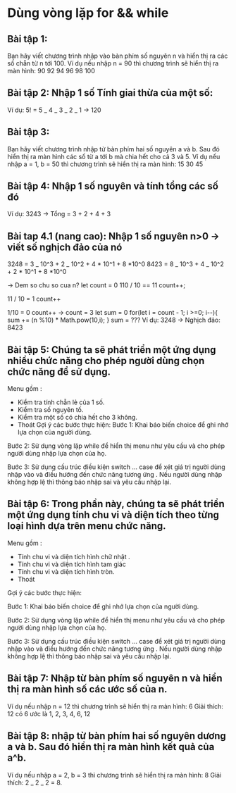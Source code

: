 # Dùng vòng lặp for && while

## Bài tập 1:

Bạn hãy viết chương trình nhập vào bàn phím số nguyên n và hiển thị ra các số chẵn từ n tới 100.
Ví dụ nếu nhập n = 90 thì chương trình sẽ hiển thị ra màn hình: 90 92 94 96 98 100

## Bài tập 2: Nhập 1 số Tính giai thừa của một số:

Ví dụ: 5! = 5 _ 4 _ 3 _ 2 _ 1 -> 120

## Bài tập 3:

Bạn hãy viết chương trình nhập từ bàn phím hai số nguyên a và b. Sau đó hiển thị ra màn hình các số từ a tới b mà chia
hết cho cả 3 và 5.
Ví dụ nếu nhập a = 1, b = 50 thì chương trình sẽ hiển thị ra màn hình: 15 30 45

## Bài tập 4: Nhập 1 số nguyên và tính tổng các số đó

Ví dụ: 3243 -> Tổng = 3 + 2 + 4 + 3

## Bài tap 4.1 (nang cao): Nhập 1 số nguyên n>0 -> viết số nghịch đảo của nó

3248 = 3 _ 10^3 + 2 _ 10^2 + 4 * 10^1 + 8 *10^0
8423 = 8 _ 10^3 + 4 _ 10^2 + 2 * 10^1 + 8 *10^0

-> Dem so chu so cua n?
let count = 0
110 / 10 == 11
count++;

11 / 10 = 1
count++

1/10 = 0
count++
-> count = 3
let sum = 0
for(let i = count - 1; i >=0; i--){
sum += (n %10) \* Math.pow(10,i);
}
sum = ???
Ví dụ: 3248 -> Nghịch đảo: 8423

## Bài tập 5: Chúng ta sẽ phát triển một ứng dụng nhiều chức năng cho phép người dùng chọn chức năng để sử dụng.

Menu gồm :

- Kiểm tra tính chẵn lẻ của 1 số.
- Kiểm tra số nguyên tố.
- Kiểm tra một số có chia hết cho 3 không.
- Thoát
  Gợi ý các bước thực hiện:
  Bước 1: Khai báo biến choice để ghi nhớ lựa chọn của người dùng.

Bước 2: Sử dụng vòng lặp while để hiển thị menu như yêu cầu và cho phép người dùng nhập lựa chọn của họ.

Bước 3: Sử dụng cấu trúc điều kiện switch … case để xét giá trị người dùng nhập vào và điều hướng đến chức năng tương
ứng . Nếu người dùng nhập không hợp lệ thì thông báo nhập sai và yêu cầu nhập lại.

## Bài tập 6: Trong phần này, chúng ta sẽ phát triển một ứng dụng tính chu vi và diện tích theo từng loại hình dựa trên menu chức năng.

Menu gồm :

- Tính chu vi và diện tích hình chữ nhật .
- Tính chu vi và diện tích hình tam giác
- Tính chu vi và diện tích hình tròn.
- Thoát

Gợi ý các bước thực hiện:

Bước 1: Khai báo biến choice để ghi nhớ lựa chọn của người dùng.

Bước 2: Sử dụng vòng lặp while để hiển thị menu như yêu cầu và cho phép người dùng nhập lựa chọn của họ.

Bước 3: Sử dụng cấu trúc điều kiện switch … case để xét giá trị người dùng nhập vào và điều hướng đến chức năng tương
ứng . Nếu người dùng nhập không hợp lệ thì thông báo nhập sai và yêu cầu nhập lại.

## Bài tập 7: Nhập từ bàn phím số nguyên n và hiển thị ra màn hình số các ước số của n.

Ví dụ nếu nhập n = 12 thì chương trình sẽ hiển thị ra màn hình: 6
Giải thích: 12 có 6 ước là 1, 2, 3, 4, 6, 12

## Bài tập 8: nhập từ bàn phím hai số nguyên dương a và b. Sau đó hiển thị ra màn hình kết quả của a^b.

Ví dụ nếu nhập a = 2, b = 3 thì chương trình sẽ hiển thị ra màn hình: 8
Giải thích: 2 _ 2 _ 2 = 8.
